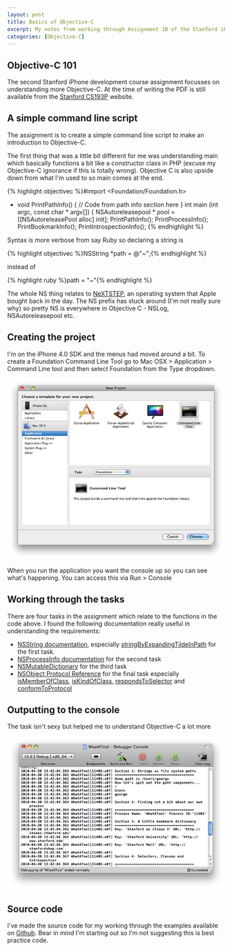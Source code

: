 ```yaml
--- 
layout: post
title: Basics of Objective-C
excerpt: My notes from working through Assignment 1B of the Stanford iPhone development course
categories: [Objective-C]
---
```


## Objective-C 101

The second Stanford iPhone development course assignment focusses on understanding more Objective-C. At the time of writing the PDF is still available from the [Stanford CS193P][1] website.

## A simple command line script

The assignment is to create a simple command line script to make an introduction to Objective-C.

The first thing that was a little bit different for me was understanding main which basically functions a bit like a constructor class in PHP (excuse my Objective-C ignorance if this is totally wrong). Objective C is also upside down from what I'm used to so main comes at the end. 

{% highlight objectivec %}#import <Foundation/Foundation.h>
- void PrintPathInfo() {
  // Code from path info section here
}
int main (int argc, const char * argv[]) { 
  NSAutoreleasepool * pool = [[NSAutoreleasePool alloc] init];
  PrintPathInfo(); 
  PrintProcessInfo(); 
  PrintBookmarkInfo(); 
  PrintIntrospectionInfo(); 
{% endhighlight %}

Syntax is more verbose from say Ruby so declaring a string is 

{% highlight objectivec %}NSString *path = @"~";{% endhighlight %}

instead of 

{% highlight ruby %}path = "~"{% endhighlight %}

The whole NS thing relates to [NeXTSTEP][2], an operating system that Apple bought back in the day. The NS prefix has stuck around (I'm not really sure why) so pretty NS is everywhere in Objective C - NSLog, NSAutoreleasepool etc. 

## Creating the project

I'm on the iPhone 4.0 SDK and the menus had moved around a bit. To create a Foundation Command Line Tool go to Mac OSX > Application > Command Line tool and then select Foundation from the Type dropdown. 

![Creating a Foundation Command Line Tool][3] 

When you run the application you want the console up so you can see what's happening. You can access this via Run > Console

## Working through the tasks

There are four tasks in the assignment which relate to the functions in the code above. I found the following documentation really useful in understanding the requirements:

* [NSString documentation][4], especially [stringByExpandingTildeInPath][5] for the first task.
* [NSProcessInfo documentation][6] for the second task
* [NSMutableDictionary][7] for the third task
* [NSObject Protocol Reference][8] for the final task especially [isMemberOfClass][9], [isKindOfClass][10], [respondsToSelector][11] and [conformToProtocol][12]

## Outputting to the console

The task isn't sexy but helped me to understand Objective-C a lot more 

![Objective-C console][13]

## Source code

I've made the source code for my working through the examples available on [Github][14]. Bear in mind I'm starting out so I'm not suggesting this is best practice code.

[1]: http://www.stanford.edu/class/cs193p/cgi-bin/drupal/system/files/assignments/Assignment1B_0.pdf
[2]: http://en.wikipedia.org/wiki/NeXTSTEP
[3]: /images/articles/creating_a_foundation_command_line_tool.jpg
[4]: http://developer.apple.com/mac/library/documentation/Cocoa/Reference/Foundation/Classes/NSString_Class/Reference/NSString.html
[5]: http://developer.apple.com/mac/library/documentation/Cocoa/Reference/Foundation/Classes/NSString_Class/Reference/NSString.html#//apple_ref/occ/instm/NSString/stringByExpandingTildeInPath
[6]: http://developer.apple.com/mac/library/documentation/Cocoa/Reference/Foundation/Classes/NSProcessInfo_Class/Reference/Reference.html
[7]: http://developer.apple.com/mac/library/documentation/Cocoa/Reference/Foundation/Classes/NSMutableDictionary_Class/Reference/Reference.html
[8]: http://developer.apple.com/mac/library/documentation/cocoa/Reference/Foundation/Protocols/NSObject_Protocol/Reference/NSObject.html
[9]: http://developer.apple.com/mac/library/documentation/cocoa/Reference/Foundation/Protocols/NSObject_Protocol/Reference/NSObject.html#//apple_ref/occ/intfm/NSObject/isMemberOfClass:
[10]: http://developer.apple.com/mac/library/documentation/cocoa/Reference/Foundation/Protocols/NSObject_Protocol/Reference/NSObject.html#//apple_ref/occ/intfm/NSObject/isKindOfClass:
[11]: http://developer.apple.com/mac/library/documentation/cocoa/Reference/Foundation/Protocols/NSObject_Protocol/Reference/NSObject.html#//apple_ref/occ/intfm/NSObject/respondsToSelector:
[12]: http://developer.apple.com/mac/library/documentation/cocoa/Reference/Foundation/Protocols/NSObject_Protocol/Reference/NSObject.html#//apple_ref/occ/intfm/NSObject/conformsToProtocol:
[13]: /images/articles/xcode_console.png
[14]: http://github.com/shapeshed/StanfordExamples
